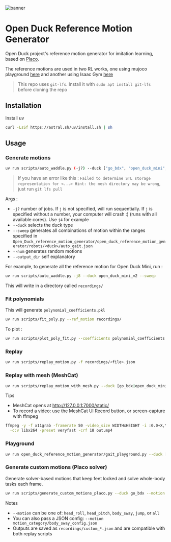 ![banner](https://github.com/user-attachments/assets/f445e373-74fc-413b-aa73-0f17c76b1171)


# Open Duck Reference Motion Generator

Open Duck project's reference motion generator for imitation learning, based on [Placo](https://github.com/Rhoban/placo).

The reference motions are used in two RL works, one using mujoco playground [here](https://github.com/SteveNguyen/openduckminiv2_playground) and another using Isaac Gym [here](https://github.com/rimim/AWD)

> This repo uses `git-lfs`. Install it with `sudo apt install git-lfs` before cloning the repo

## Installation 

Install uv

```bash
curl -LsSf https://astral.sh/uv/install.sh | sh
```

## Usage

### Generate motions

```bash
uv run scripts/auto_waddle.py (-j?) --duck ["go_bdx", "open_duck_mini", "open_duck_mini_v2"] (--num <> / --sweep) --output_dir <>
```

> If you have an error like this : `Failed to determine STL storage representation for <...> Hint: the mesh directory may be wrong`, just run `git lfs pull`

Args : 
- `-j?` number of jobs. If `j` is not specified, will run sequentially. If `j` is specified without a number, your computer will crash :) (runs with all available cores). Use `j4` for example
- `--duck` selects the duck type
- `--sweep` generates all combinations of motion within the ranges specified in `Open_Duck_reference_motion_generator/open_duck_reference_motion_generator/robots/<duck>/auto_gait.json`
- `--num` generates <num> random motions
- `--output_dir` self explanatory

For example, to generate all the reference motion for Open Duck Mini, run :

```bash
uv run scripts/auto_waddle.py -j8 --duck open_duck_mini_v2 --sweep 
```

This will write in a directory called `recordings/`

### Fit polynomials

This will generate `polynomial_coefficients.pkl`
```bash
uv run scripts/fit_poly.py --ref_motion recordings/
```

To plot : 

```bash
uv run scripts/plot_poly_fit.py --coefficients polynomial_coefficients.pkl
```

### Replay

```bash
uv run scripts/replay_motion.py -f recordings/<file>.json
```

### Replay with mesh (MeshCat)

```bash
uv run scripts/replay_motion_with_mesh.py --duck [go_bdx|open_duck_mini|open_duck_mini_v2] -f recordings/<file>.json
```

Tips
- MeshCat opens at http://127.0.0.1:7000/static/
- To record a video: use the MeshCat UI Record button, or screen-capture with ffmpeg

```bash
ffmpeg -y -f x11grab -framerate 50 -video_size WIDTHxHEIGHT -i :0.0+X,Y \
  -c:v libx264 -preset veryfast -crf 18 out.mp4
```

### Playground 

```bash
uv run open_duck_reference_motion_generator/gait_playground.py --duck ["go_bdx", "open_duck_mini", "open_duck_mini_v2"]
```

### Generate custom motions (Placo solver)

Generate solver-based motions that keep feet locked and solve whole-body tasks each frame.

```bash
uv run scripts/generate_custom_motions_placo.py --duck go_bdx --motion all --duration 10 --fps 50 --output_dir recordings
```

Notes
- `--motion` can be one of: `head_roll`, `head_pitch`, `body_sway`, `jump`, or `all`
- You can also pass a JSON config: `--motion motion_category/body_sway_config.json`
- Outputs are saved as `recordings/custom_*.json` and are compatible with both replay scripts
